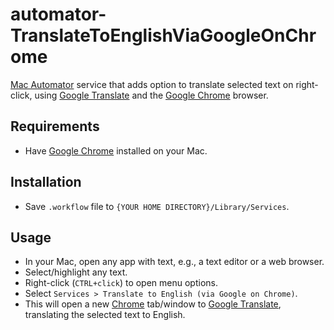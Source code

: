 # automator-TranslateToEnglishViaGoogleOnChrome
[Mac Automator](https://support.apple.com/en-mt/guide/automator/welcome/mac) service that adds option to translate selected text on right-click, using [Google Translate](https://translate.google.com/) and the [Google Chrome](https://www.google.com/chrome/) browser.

## Requirements
- Have [Google Chrome](https://www.google.com/chrome/) installed on your Mac.  

## Installation
- Save `.workflow` file to `{YOUR HOME DIRECTORY}/Library/Services`.

## Usage
- In your Mac, open any app with text, e.g., a text editor or a web browser.
- Select/highlight any text.
- Right-click (`CTRL+click`) to open menu options.
- Select `Services > Translate to English (via Google on Chrome)`.
- This will open a new [Chrome](https://www.google.com/chrome/) tab/window to [Google Translate](https://translate.google.com/), translating the selected text to English. 
